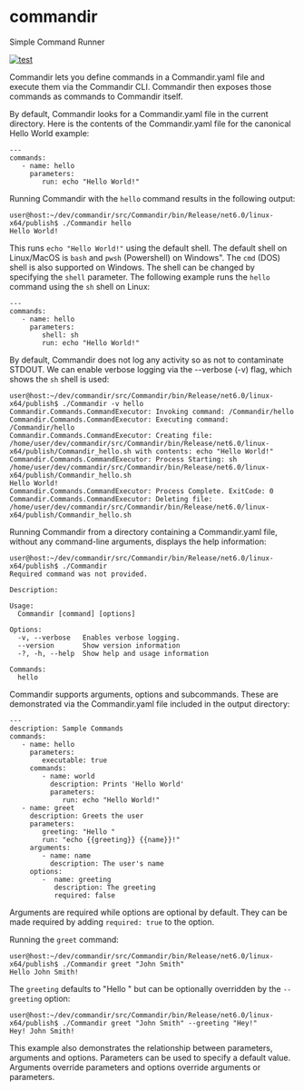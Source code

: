 # commandir
Simple Command Runner 

[![test](https://github.com/silvera/commandir/actions/workflows/build-and-test.yml/badge.svg)](https://github.com/silvera/commandir/actions/workflows/build-and-test.yml)

Commandir lets you define commands in a Commandir.yaml file and execute them via the Commandir CLI. Commandir then exposes those commands as commands to Commandir itself.

By default, Commandir looks for a Commandir.yaml file in the current directory. Here is the contents of the Commandir.yaml file for the canonical Hello World example:

```
---
commands:
   - name: hello
     parameters:
        run: echo "Hello World!"
```

Running Commandir with the `hello` command results in the following output:

```
user@host:~/dev/commandir/src/Commandir/bin/Release/net6.0/linux-x64/publish$ ./Commandir hello
Hello World!
```

This runs `echo "Hello World!"` using the default shell. The default shell on Linux/MacOS is `bash` and  `pwsh` (Powershell) on Windows". The `cmd` (DOS) shell is also supported on Windows. The shell can be changed by specifying the `shell` parameter. The following example runs the `hello` command using the `sh` shell on Linux:

```
---
commands:
   - name: hello
     parameters:
        shell: sh
        run: echo "Hello World!"
```

By default, Commandir does not log any activity so as not to contaminate STDOUT. We can enable verbose logging via the --verbose (-v) flag, which shows the `sh` shell is used:
```
user@host:~/dev/commandir/src/Commandir/bin/Release/net6.0/linux-x64/publish$ ./Commandir -v hello
Commandir.Commands.CommandExecutor: Invoking command: /Commandir/hello
Commandir.Commands.CommandExecutor: Executing command: /Commandir/hello
Commandir.Commands.CommandExecutor: Creating file: /home/user/dev/commandir/src/Commandir/bin/Release/net6.0/linux-x64/publish/Commandir_hello.sh with contents: echo "Hello World!"
Commandir.Commands.CommandExecutor: Process Starting: sh /home/user/dev/commandir/src/Commandir/bin/Release/net6.0/linux-x64/publish/Commandir_hello.sh
Hello World!
Commandir.Commands.CommandExecutor: Process Complete. ExitCode: 0
Commandir.Commands.CommandExecutor: Deleting file: /home/user/dev/commandir/src/Commandir/bin/Release/net6.0/linux-x64/publish/Commandir_hello.sh
```

Running Commandir from a directory containing a Commandir.yaml file, without any command-line arguments, displays the help information:

```
user@host:~/dev/commandir/src/Commandir/bin/Release/net6.0/linux-x64/publish$ ./Commandir 
Required command was not provided.

Description:

Usage:
  Commandir [command] [options]

Options:
  -v, --verbose   Enables verbose logging.
  --version       Show version information
  -?, -h, --help  Show help and usage information

Commands:
  hello
```

Commandir supports arguments, options and subcommands. These are demonstrated via the Commandir.yaml file included in the output directory:

```
---
description: Sample Commands
commands:
   - name: hello
     parameters:
        executable: true
     commands:
        - name: world
          description: Prints 'Hello World'
          parameters:
             run: echo "Hello World!"
   - name: greet
     description: Greets the user
     parameters:
        greeting: "Hello "
        run: "echo {{greeting}} {{name}}!"
     arguments:
        - name: name
          description: The user's name
     options:
        -  name: greeting
           description: The greeting
           required: false
```
Arguments are required while options are optional by default. They can be made required by adding `required: true` to the option.  

Running the `greet` command:
```
user@host:~/dev/commandir/src/Commandir/bin/Release/net6.0/linux-x64/publish$ ./Commandir greet "John Smith"
Hello John Smith!
```

The `greeting` defaults to "Hello " but can be optionally overridden by the `--greeting` option: 
```
user@host:~/dev/commandir/src/Commandir/bin/Release/net6.0/linux-x64/publish$ ./Commandir greet "John Smith" --greeting "Hey!"
Hey! John Smith!
```

This example also demonstrates the relationship between parameters, arguments and options. Parameters can be used to specify a default value. Arguments override parameters and options override arguments or parameters.
